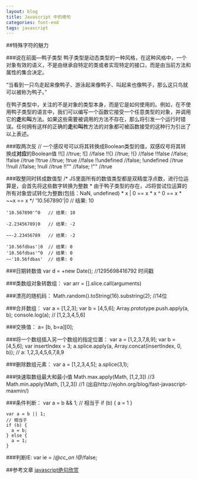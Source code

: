 ```yaml
---
layout: blog
title: Javascript 中的绝句
categories: font-end
tags: javascript
---
```

##特殊字符的魅力

###说在前面—鸭子类型
鸭子类型是动态类型的一种风格，在这种风格中，一个对象有效的语义，不是由继承自特定的类或者实现特定的接口，而是由当前方法和属性的集合决定。

“当看到一只鸟走起来像鸭子、游泳起来像鸭子、叫起来也像鸭子，那么这只鸟就可以被称为鸭子。”

在鸭子类型中，关注的不是对象的类型本身，而是它是如何使用的。例如，在不使用鸭子类型的语言中，我们可以编写一个函数它接受一个任意类型的对象，并调用它的**走**和**叫**方法。如果这些需要被调用的方法不存在，那么将引发一个运行时错误。任何拥有这样的正确的**走**和**叫**教方法的对象都可被函数接受的这种行为引出了以上表述。

###取两次反
	// 一个感叹号可以将其转换成Boolean类型的值，双感叹号将其转换成**对应**的Boolean值
	!![] //true; ![] //false
	!!{} //true; !{} //false
	!!false //false; !false //true
	!!true //true; !true //false
	!!undefined //false; !undefined //true
	!!null //false; !null //true
	!!"" //false; !"" //true

###取整同时转成数值型
	/* JS里面所有的数值类型都是双精度浮点数，进行位运算是，会首先将这些数字转换为整数
	 * 由于鸭子类型的存在，JS将尝试位运算的所有对象尝试转化为整数(包括：NaN, undefined)
	 * x | 0 == x
	 * x ^ 0 == x
	 * ~~x == x
	 */
	'10.567890'|0	// 结果: 10

	'10.567890'^0	// 结果: 10

	-2.23456789|0 	// 结果: -2

	~~-2.23456789 	// 结果: -2

	'10.56fdbas'|0	// 结果: 0
	'10.56fdbas'^0	// 结果: 0
	~~'10.56fdbas'	// 结果: 0

###日期转数值
	var d = +new Date(); //1295698416792 时间戳

###类数组对象转数组：
	var arr = [].slice.call(arguments)

###漂亮的随机码：
	Math.random().toString(16).substring(2);	//14位

###合并数组：
	var a = [1,2,3];
	var b = [4,5,6];
	Array.prototype.push.apply(a, b);
	console.log(a); 	// [1,2,3,4,5,6]

###交换值：
	a= [b, b=a][0];

###将一个数组插入另一个数组的指定位置：
	var a = [1,2,3,7,8,9];
	var b = [4,5,6];
	var insertIndex = 3;
	a.splice.apply(a, Array.concat(insertIndex, 0, b));
	// a: 1,2,3,4,5,6,7,8,9

###删除数组元素：
	var a = [1,2,3,4,5];
	a.splice(3,1);

###快速取数组最大和最小值
	Math.max.apply(Math, [1,2,3]) //3
	Math.min.apply(Math, [1,2,3]) //1
	(出自http://ejohn.org/blog/fast-javascript-maxmin/)

###条件判断：
	var a = b && 1; 
	// 相当于
	if (b) {
	  a = 1
	}

	var a = b || 1; 
	// 相当于
	if (b) {
	  a = b;
	} else {
	  a = 1;
	}

###判断IE:
	var ie = /*@cc_on !@*/false;

##参考文章
[javascript绝句欣赏](http://site.douban.com/106371/widget/notes/22456/note/142716442/)